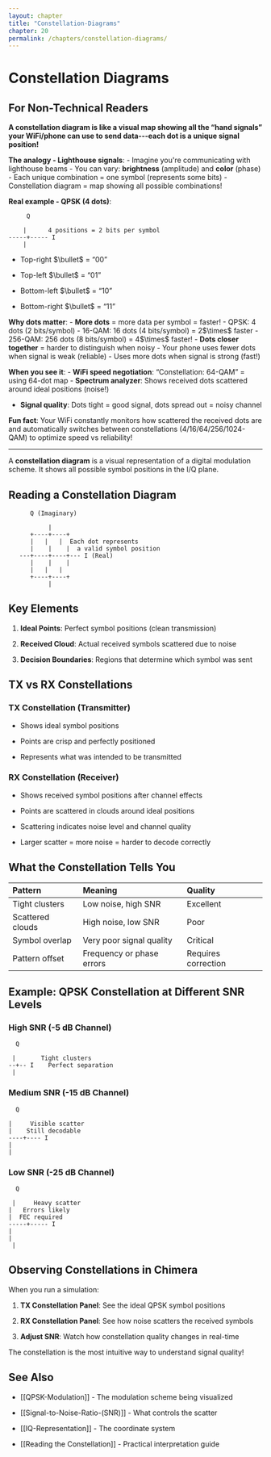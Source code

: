 ```yaml
---
layout: chapter
title: "Constellation-Diagrams"
chapter: 20
permalink: /chapters/constellation-diagrams/
---
```


# Constellation Diagrams

##  For Non-Technical Readers

**A constellation diagram is like a visual map showing all the
“hand signals” your WiFi/phone can use to send data---each dot is
a unique signal position!**

**The analogy - Lighthouse signals**: - Imagine
you're communicating with lighthouse beams - You can
vary: **brightness** (amplitude) and **color** (phase) - Each
unique combination = one symbol (represents some bits) - Constellation
diagram = map showing all possible combinations!

**Real example - QPSK (4 dots)**:

         Q
         
        |      4 positions = 2 bits per symbol
    -----+----- I
        |  

- Top-right \$\bullet\$ = “00”

- Top-left \$\bullet\$ = “01”

- Bottom-left \$\bullet\$ = “10”

- Bottom-right \$\bullet\$ = “11”

**Why dots matter**: - **More dots** = more data per symbol =
faster! - QPSK: 4 dots (2 bits/symbol) - 16-QAM: 16 dots (4 bits/symbol)
= 2\$\times\$ faster - 256-QAM: 256 dots (8 bits/symbol) =
4\$\times\$ faster! - **Dots closer together** =
harder to distinguish when noisy - Your phone uses fewer dots when
signal is weak (reliable) - Uses more dots when signal is strong (fast!)

**When you see it**: - **WiFi speed negotiation**:
“Constellation: 64-QAM” = using 64-dot map - **Spectrum
analyzer**: Shows received dots scattered around ideal positions (noise!)
- **Signal quality**: Dots tight = good signal, dots spread out =
noisy channel

**Fun fact**: Your WiFi constantly monitors how scattered the
received dots are and automatically switches between constellations
(4/16/64/256/1024-QAM) to optimize speed vs reliability!

<div class="center">

------------------------------------------------------------------------

</div>

A **constellation diagram** is a visual representation of a digital
modulation scheme. It shows all possible symbol positions in the I/Q
plane.

## Reading a Constellation Diagram

          Q (Imaginary)
               
               |
          +----+----+
          |   |   |  Each dot represents
          |    |    |  a valid symbol position
       ---+----+----+--- I (Real)
          |    |    |
          |   |   |
          +----+----+
               |

## Key Elements

1.  **Ideal Points**: Perfect symbol positions (clean transmission)

2.  **Received Cloud**: Actual received symbols scattered due to
    noise

3.  **Decision Boundaries**: Regions that determine which symbol was
    sent

## TX vs RX Constellations

### TX Constellation (Transmitter)

- Shows ideal symbol positions

- Points are crisp and perfectly positioned

- Represents what was intended to be transmitted

### RX Constellation (Receiver)

- Shows received symbol positions after channel effects

- Points are scattered in clouds around ideal positions

- Scattering indicates noise level and channel quality

- Larger scatter = more noise = harder to decode correctly

## What the Constellation Tells You

| Pattern          | Meaning                   | Quality             |
|:-----------------|:--------------------------|:--------------------|
| Tight clusters   | Low noise, high SNR       | Excellent           |
| Scattered clouds | High noise, low SNR       | Poor                |
| Symbol overlap   | Very poor signal quality  | Critical            |
| Pattern offset   | Frequency or phase errors | Requires correction |

## Example: QPSK Constellation at Different SNR Levels

### High SNR (-5 dB Channel)

      Q
      
     |       Tight clusters
    --+-- I    Perfect separation
     | 

### Medium SNR (-15 dB Channel)

      Q
      
    |     Visible scatter
    |    Still decodable
    ----+---- I
    | 
    |

### Low SNR (-25 dB Channel)

      Q
      
     |     Heavy scatter
    |   Errors likely
    |  FEC required
    -----+----- I
    |
    |
     |

## Observing Constellations in Chimera

When you run a simulation:

1.  **TX Constellation Panel**: See the ideal QPSK symbol positions

2.  **RX Constellation Panel**: See how noise scatters the received
    symbols

3.  **Adjust SNR**: Watch how constellation quality changes in
    real-time

The constellation is the most intuitive way to understand signal
quality!

## See Also

- \[\[QPSK-Modulation\]\] - The modulation scheme being visualized

- \[\[Signal-to-Noise-Ratio-(SNR)\]\] - What controls the scatter

- \[\[IQ-Representation\]\] - The coordinate system

- \[\[Reading the Constellation\]\] - Practical interpretation guide
